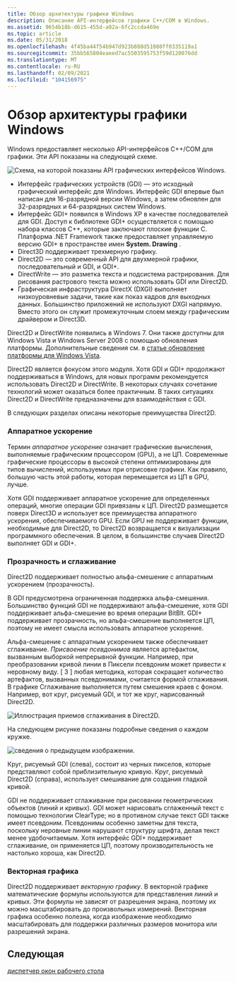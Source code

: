 ```yaml
---
title: Обзор архитектуры графики Windows
description: Описание API-интерфейсов графики C++/COM в Windows.
ms.assetid: 9654b18b-d615-455d-a92a-6fc2ccda469e
ms.topic: article
ms.date: 05/31/2018
ms.openlocfilehash: 4f45ba44f54b947d923b888d51080ff0335119a1
ms.sourcegitcommit: 35bb565804eaeed7ac5503595753f59d120076dd
ms.translationtype: MT
ms.contentlocale: ru-RU
ms.lasthandoff: 02/09/2021
ms.locfileid: "104156975"
---
```

# <a name="overview-of-the-windows-graphics-architecture"></a>Обзор архитектуры графики Windows

Windows предоставляет несколько API-интерфейсов C++/COM для графики. Эти API показаны на следующей схеме.

![Схема, на которой показаны API графических интерфейсов Windows.](images/graphics01.png)

-   Интерфейс графических устройств (GDI) — это исходный графический интерфейс для Windows. Интерфейс GDI впервые был написан для 16-разрядной версии Windows, а затем обновлен для 32-разрядных и 64-разрядных систем Windows.
-   Интерфейс GDI+ появился в Windows XP в качестве последователей для GDI. Доступ к библиотеке GDI+ осуществляется с помощью набора классов C++, которые заключают плоские функции C. Платформа .NET Framework также предоставляет управляемую версию GDI+ в пространстве имен **System. Drawing** .
-   Direct3D поддерживает трехмерную графику.
-   Direct2D — это современный API для двухмерной графики, последовательный и GDI, и GDI+.
-   DirectWrite — это разметка текста и подсистема растрирования. Для рисования растрового текста можно использовать GDI или Direct2D.
-   Графическая инфраструктура DirectX (DXGI) выполняет низкоуровневые задачи, такие как показ кадров для выходных данных. Большинство приложений не используют DXGI напрямую. Вместо этого он служит промежуточным слоем между графическим драйвером и Direct3D.

Direct2D и DirectWrite появились в Windows 7. Они также доступны для Windows Vista и Windows Server 2008 с помощью обновления платформы. Дополнительные сведения см. в [статье обновление платформы для Windows Vista](../win7ip/platform-update-for-windows-vista-portal.md).

Direct2D является фокусом этого модуля. Хотя GDI и GDI+ продолжают поддерживаться в Windows, для новых программ рекомендуется использовать Direct2D и DirectWrite. В некоторых случаях сочетание технологий может оказаться более практичным. В таких ситуациях Direct2D и DirectWrite предназначены для взаимодействия с GDI.

В следующих разделах описаны некоторые преимущества Direct2D.

### <a name="hardware-acceleration"></a>Аппаратное ускорение

Термин *аппаратное ускорение* означает графические вычисления, выполняемые графическим процессором (GPU), а не ЦП. Современные графические процессоры в высокой степени оптимизированы для типов вычислений, используемых при отрисовке графики. Как правило, большую часть этой работы, которая перемещается из ЦП в GPU, лучше.

Хотя GDI поддерживает аппаратное ускорение для определенных операций, многие операции GDI привязаны к ЦП. Direct2D размещается поверх Direct3D и использует все преимущества аппаратного ускорения, обеспечиваемого GPU. Если GPU не поддерживает функции, необходимые для Direct2D, то Direct2D возвращается к визуализации программного обеспечения. В целом, в большинстве случаев Direct2D выполняет GDI и GDI+.

### <a name="transparency-and-anti-aliasing"></a>Прозрачность и сглаживание

Direct2D поддерживает полностью альфа-смешение с аппаратным ускорением (прозрачность).

В GDI предусмотрена ограниченная поддержка альфа-смешения. Большинство функций GDI не поддерживают альфа-смешение, хотя GDI поддерживает альфа-смешение во время операции BitBlt. GDI+ поддерживает прозрачность, но альфа-смешение выполняется ЦП, поэтому не имеет смысла использовать аппаратное ускорение.

Альфа-смешение с аппаратным ускорением также обеспечивает сглаживание. *Присвоение псевдонимов* является артефактом, вызванным выборкой непрерывной функции. Например, при преобразовании кривой линии в Пиксели псевдоним может привести к неровному виду. \[ 3 \] любая методика, которая сокращает количество артефактов, вызванных псевдонимами, считается формой сглаживания. В графике Сглаживание выполняется путем смешения краев с фоном. Например, вот круг, рисуемый GDI, и тот же круг, нарисованный Direct2D.

![Иллюстрация приемов сглаживания в Direct2D.](images/graphics02.png)

На следующем рисунке показаны подробные сведения о каждом кружке.

![сведения о предыдущем изображении.](images/graphics03.png)

Круг, рисуемый GDI (слева), состоит из черных пикселов, которые представляют собой приблизительную кривую. Круг, рисуемый Direct2D (справа), использует смешивание для создания гладкой кривой.

GDI не поддерживает сглаживание при рисовании геометрических объектов (линий и кривых). GDI может нарисовать сглаженный текст с помощью технологии ClearType; но в противном случае текст GDI также имеет псевдоним. Псевдонимы особенно заметны для текста, поскольку неровные линии нарушают структуру шрифта, делая текст менее удобочитаемым. Хотя интерфейс GDI+ поддерживает сглаживание, он применяется ЦП, поэтому производительность не настолько хороша, как Direct2D.

### <a name="vector-graphics"></a>Векторная графика

Direct2D поддерживает *векторную графику*. В векторной графике математические формулы используются для представления линий и кривых. Эти формулы не зависят от разрешения экрана, поэтому их можно масштабировать до произвольных измерений. Векторная графика особенно полезна, когда изображение необходимо масштабировать для поддержки различных размеров монитора или разрешений экрана.

## <a name="next"></a>Следующая

[диспетчер окон рабочего стола](the-desktop-window-manager.md)

 

 
